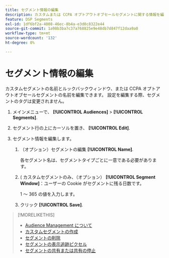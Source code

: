 ```yaml
---
title: セグメント情報の編集
description: カスタムまたは CCPA オプトアウトオブセールセグメントに関する情報を編集する方法について説明します。
feature: DSP Segments
exl-id: 1df6bf2a-4008-46ec-8b4a-e3d0c8322e44
source-git-commit: 1a98b3ba7c37a768825e9e48db7d847f12daa9a0
workflow-type: tm+mt
source-wordcount: '132'
ht-degree: 0%

---
```


# セグメント情報の編集

カスタムセグメントの名前とルックバックウィンドウ、または CCPA オプトアウトオブセールセグメントの名前を編集できます。 設定を編集する際、セグメントのタグは変更されません。

1. メインメニューで、 **[!UICONTROL Audiences]** > **[!UICONTROL Segments]**.

1. セグメント行の上にカーソルを置き、 **[!UICONTROL Edit]**.

1. セグメント情報を編集します。

   1. （オプション）セグメントの編集 **[!UICONTROL Name]**.

      各セグメント名は、セグメントタイプごとに一意である必要があります。

   1. ( カスタムセグメントのみ、（オプション） **[!UICONTROL Segment Window]**：ユーザーの Cookie がセグメントに残る日数です。

      1 ～ 365 の値を入力します。

   1. クリック **[!UICONTROL Save]**.

>[!MORELIKETHIS]
>
>* [Audience Management について](audience-about.md)
>* [カスタムセグメントの作成](custom-segment-create.md)
>* [セグメントの削除](segment-delete.md)
>* [セグメントの表示追跡ピクセル](segment-view-pixels.md)
>* [セグメントの共有または共有の停止](segment-share.md)


